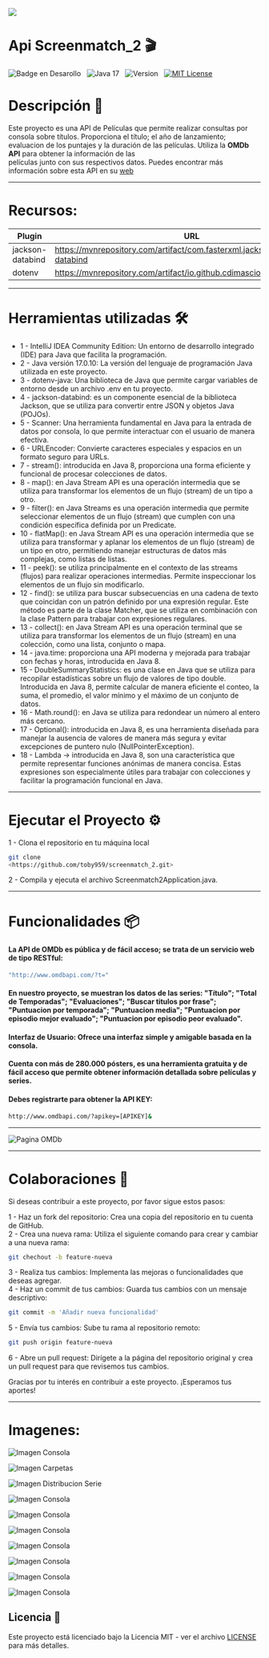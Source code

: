 ![](https://api.visitorbadge.io/api/VisitorHit?user=toby959&repo=screenmatch_2&countColor=%230e75b6)



 <h1 aling="center"> Api Screenmatch_2 🎬 </h1>


![Badge en Desarollo](https://img.shields.io/badge/STATUS-EN%20DESAROLLO-green)&nbsp;&nbsp;&nbsp;![Java 17](https://img.shields.io/badge/java-17-blue?logo=java)&nbsp;&nbsp;&nbsp;![Version](https://img.shields.io/badge/version-v1.0-COLOR.svg)&nbsp;&nbsp;&nbsp;[![MIT License](https://img.shields.io/badge/licencia-MIT-blue.svg)](LICENSE)&nbsp;&nbsp;&nbsp;

# Descripción 📖
Este proyecto es una API de Películas que permite realizar consultas por consola sobre títulos. Proporciona el título;
el año de lanzamiento; evaluacion de los puntajes y la duración de las películas. Utiliza la  **OMDb API** para obtener la información de las   
películas junto con sus respectivos datos. Puedes encontrar más información sobre esta API en su [web](https://www.omdbapi.com/)
___ 

# Recursos:

| Plugin           | URL                                                                            |
|------------------|--------------------------------------------------------------------------------|
| jackson-databind | https://mvnrepository.com/artifact/com.fasterxml.jackson.core/jackson-databind |
| dotenv          | https://mvnrepository.com/artifact/io.github.cdimascio/dotenv-java | 
___
# Herramientas utilizadas 🛠️
* 1 - IntelliJ IDEA Community Edition: Un entorno de desarrollo integrado (IDE) para Java que facilita la programación.
* 2 - Java versión 17.0.10: La versión del lenguaje de programación Java utilizada en este proyecto.
* 3 - dotenv-java: Una biblioteca de Java que permite cargar variables de entorno desde un archivo .env en tu proyecto.
* 4 - jackson-databind: es un componente esencial de la biblioteca Jackson, que se utiliza para convertir entre JSON y objetos Java (POJOs).
* 5 - Scanner: Una herramienta fundamental en Java para la entrada de datos por consola, lo que permite interactuar con el usuario de manera efectiva.
* 6 - URLEncoder: Convierte caracteres especiales y espacios en un formato seguro para URLs.
* 7 - stream(): introducida en Java 8, proporciona una forma eficiente y funcional de procesar colecciones de datos.
* 8 - map(): en Java Stream API es una operación intermedia que se utiliza para transformar los elementos de un flujo (stream) de un tipo a otro.
* 9 - filter(): en Java Streams es una operación intermedia que permite seleccionar elementos de un flujo (stream) que cumplen con una condición específica definida por un Predicate.
* 10 - flatMap(): en Java Stream API es una operación intermedia que se utiliza para transformar y aplanar los elementos de un flujo (stream) de un tipo en otro, permitiendo manejar estructuras de datos más complejas, como listas de listas.
* 11 - peek(): se utiliza principalmente en el contexto de las streams (flujos) para realizar operaciones intermedias. Permite inspeccionar los elementos de un flujo sin modificarlo.
* 12 - find(): se utiliza para buscar subsecuencias en una cadena de texto que coincidan con un patrón definido por una expresión regular. Este método es parte de la clase Matcher, que se utiliza en combinación con la clase Pattern para trabajar con expresiones regulares.
* 13 - collect(): en Java Stream API es una operación terminal que se utiliza para transformar los elementos de un flujo (stream) en una colección, como una lista, conjunto o mapa.
* 14 - java.time: proporciona una API moderna y mejorada para trabajar con fechas y horas, introducida en Java 8.
* 15 - DoubleSummaryStatistics: es una clase en Java que se utiliza para recopilar estadísticas sobre un flujo de valores de tipo double. Introducida en Java 8, permite calcular de manera eficiente el conteo, la suma, el promedio, el valor mínimo y el máximo de un conjunto de datos.
* 16 - Math.round(): en Java se utiliza para redondear un número al entero más cercano.
* 17 - Optional(): introducida en Java 8, es una herramienta diseñada para manejar la ausencia de valores de manera más segura y evitar excepciones de puntero nulo (NullPointerException).
* 18 - Lambda -> introducida en Java 8, son una característica que permite representar funciones anónimas de manera concisa. Estas expresiones son especialmente útiles para trabajar con colecciones y facilitar la programación funcional en Java. 
___


# Ejecutar el Proyecto ⚙️
1 - Clona el repositorio en tu máquina local
``` bash
git clone
<https://github.com/toby959/screenmatch_2.git>
```
2 - Compila y ejecuta el archivo Screenmatch2Application.java.
___

# Funcionalidades 📦
#### La API de OMDb es pública y de fácil acceso; se trata de un servicio web de tipo RESTful:
```bash
"http://www.omdbapi.com/?t="
```
#### En nuestro proyecto, se muestran los datos de las series: "Título"; "Total de Temporadas"; "Evaluaciones"; "Buscar titulos por frase"; "Puntuacion por temporada"; "Puntuacion media"; "Puntuacion por episodio mejor evaluado"; "Puntuacion por episodio peor evaluado". 
#### Interfaz de Usuario: Ofrece una interfaz simple y amigable basada en la consola.
#### Cuenta con más de 280.000 pósters, es una herramienta gratuita y de fácil acceso que permite obtener información detallada sobre películas y series.
#### Debes registrarte para obtener la API KEY:
```bash
http://www.omdbapi.com/?apikey=[APIKEY]& 
```
___   

![Pagina OMDb](image_A.png)
___
# Colaboraciones 🎯
Si deseas contribuir a este proyecto, por favor sigue estos pasos:

1 - Haz un fork del repositorio: Crea una copia del repositorio en tu cuenta de GitHub.  
2 - Crea una nueva rama: Utiliza el siguiente comando para crear y cambiar a una nueva rama:
```bash
git chechout -b feature-nueva
```
3 - Realiza tus cambios: Implementa las mejoras o funcionalidades que deseas agregar.  
4 - Haz un commit de tus cambios: Guarda tus cambios con un mensaje descriptivo:
```bash 
git commit -m 'Añadir nueva funcionalidad'
```
5 - Envía tus cambios: Sube tu rama al repositorio remoto:
````bash
git push origin feature-nueva
````
6 - Abre un pull request: Dirígete a la página del repositorio original y crea un pull request para que revisemos tus cambios.

Gracias por tu interés en contribuir a este proyecto. ¡Esperamos tus aportes!
___
# Imagenes:

![Imagen Consola](image_B.png)


![Imagen Carpetas](image_C.png)

![Imagen Distribucion Serie](image_D.png)

![Imagen Consola](image1.png)

![Imagen Consola](image2.png)

![Imagen Consola](image3.png)

![Imagen Consola](image4.png)

![Imagen Consola](image5.png)

![Imagen Consola](image6.png)

![Imagen Consola](image7.png)

## Licencia 📜

Este proyecto está licenciado bajo la Licencia MIT - ver el archivo [LICENSE](https://github.com/toby959/screenmatch_2/blob/main/LICENSE) para más detalles.
